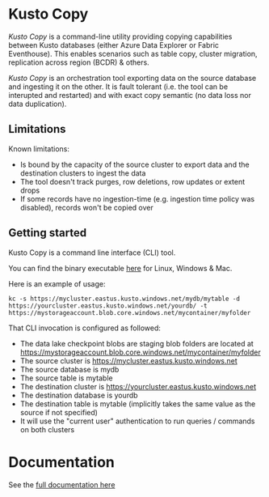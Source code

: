 #   Kusto Copy

*Kusto Copy* is a command-line utility providing copying capabilities between Kusto databases (either Azure Data Explorer or Fabric Eventhouse).  This enables scenarios such as table copy, cluster migration, replication across region (BCDR) & others.

*Kusto Copy* is an orchestration tool exporting data on the source database and ingesting it on the other.  It is fault tolerant (i.e. the tool can be interupted and restarted) and with exact copy semantic (no data loss nor data duplication).

## Limitations

Known limitations:

*   Is bound by the capacity of the source cluster to export data and the destination clusters to ingest the data
*   The tool doesn't track purges, row deletions, row updates or extent drops
*   If some records have no ingestion-time (e.g. ingestion time policy was disabled), records won't be copied over

## Getting started

Kusto Copy is a command line interface (CLI) tool.

You can find the binary executable [here](https://github.com/Azure/kusto-copy/releases) for Linux, Windows & Mac.

Here is an example of usage:

```
kc -s https://mycluster.eastus.kusto.windows.net/mydb/mytable -d https://yourcluster.eastus.kusto.windows.net/yourdb/ -t https://mystorageaccount.blob.core.windows.net/mycontainer/myfolder
```

That CLI invocation is configured as followed:

* The data lake checkpoint blobs are staging blob folders are located at https://mystorageaccount.blob.core.windows.net/mycontainer/myfolder
* The source cluster is https://mycluster.eastus.kusto.windows.net
* The source database is mydb
* The source table is mytable
* The destination cluster is https://yourcluster.eastus.kusto.windows.net
* The destination database is yourdb
* The destination table is mytable (implicitly takes the same value as the source if not specified)
* It will use the "current user" authentication to run queries / commands on both clusters

# Documentation

See the [full documentation here](documentation/README.md)